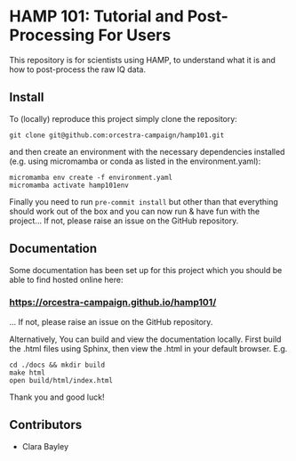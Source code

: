 # HAMP 101: Tutorial and Post-Processing For Users

This repository is for scientists using HAMP, to understand what it is and how to
post-process the raw IQ data.

## Install
To (locally) reproduce this project simply clone the repository:
```
git clone git@github.com:orcestra-campaign/hamp101.git
```
and then create an environment with the necessary dependencies installed (e.g. using micromamba
or conda as listed in the environment.yaml):
```
micromamba env create -f environment.yaml
micromamba activate hamp101env
```
Finally you need to run ``pre-commit install`` but other than that everything should work out of
the box and you can now run & have fun with the project... If not, please raise an issue on the
GitHub repository.

## Documentation
Some documentation has been set up for this project which you should be able to find hosted online
here:
### https://orcestra-campaign.github.io/hamp101/
... If not, please raise an issue on the GitHub repository.

Alternatively, You can build and view the documentation locally. First build the .html files
using Sphinx, then view the .html in your default browser. E.g.

```
cd ./docs && mkdir build
make html
open build/html/index.html
```

Thank you and good luck!

## Contributors
- Clara Bayley
